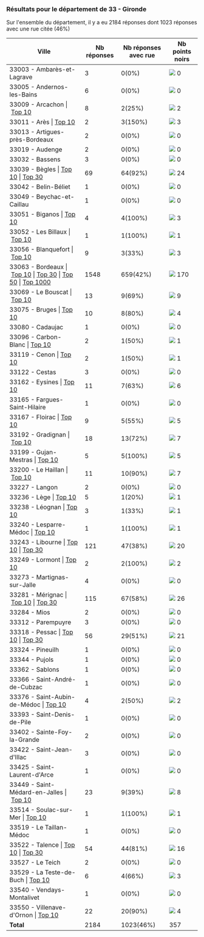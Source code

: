 ### Résultats pour le département de 33 - Gironde

Sur l'ensemble du département, il y a eu 2184 réponses dont 1023 réponses avec une rue citée (46%)

| Ville | Nb réponses | Nb réponses avec rue | Nb points noirs |
|-------------|-------------|----------------------|-----------------|
|33003 - Ambarès-et-Lagrave|3|0(0%)|<img src="../../img/bar_0.gif" />&nbsp;0|
|33005 - Andernos-les-Bains|6|0(0%)|<img src="../../img/bar_0.gif" />&nbsp;0|
|33009 - Arcachon&nbsp;&#124;&nbsp;<a href='33009 - Arcachon_top2.md'>Top 10</a>|8|2(25%)|<img src="../../img/bar_0.gif" />&nbsp;2|
|33011 - Arès&nbsp;&#124;&nbsp;<a href='33011 - Arès_top3.md'>Top 10</a>|2|3(150%)|<img src="../../img/bar_0.gif" />&nbsp;3|
|33013 - Artigues-près-Bordeaux|2|0(0%)|<img src="../../img/bar_0.gif" />&nbsp;0|
|33019 - Audenge|2|0(0%)|<img src="../../img/bar_0.gif" />&nbsp;0|
|33032 - Bassens|3|0(0%)|<img src="../../img/bar_0.gif" />&nbsp;0|
|33039 - Bègles&nbsp;&#124;&nbsp;<a href='33039 - Bègles_top10.md'>Top 10</a>&nbsp;&#124;&nbsp;<a href='33039 - Bègles_top24.md'>Top 30</a>|69|64(92%)|<img src="../../img/bar_6.gif" />&nbsp;24|
|33042 - Belin-Béliet|1|0(0%)|<img src="../../img/bar_0.gif" />&nbsp;0|
|33049 - Beychac-et-Caillau|1|0(0%)|<img src="../../img/bar_0.gif" />&nbsp;0|
|33051 - Biganos&nbsp;&#124;&nbsp;<a href='33051 - Biganos_top3.md'>Top 10</a>|4|4(100%)|<img src="../../img/bar_0.gif" />&nbsp;3|
|33052 - Les Billaux&nbsp;&#124;&nbsp;<a href='33052 - Les Billaux_top1.md'>Top 10</a>|1|1(100%)|<img src="../../img/bar_0.gif" />&nbsp;1|
|33056 - Blanquefort&nbsp;&#124;&nbsp;<a href='33056 - Blanquefort_top3.md'>Top 10</a>|9|3(33%)|<img src="../../img/bar_0.gif" />&nbsp;3|
|33063 - Bordeaux&nbsp;&#124;&nbsp;<a href='33063 - Bordeaux_top10.md'>Top 10</a>&nbsp;&#124;&nbsp;<a href='33063 - Bordeaux_top30.md'>Top 30</a>&nbsp;&#124;&nbsp;<a href='33063 - Bordeaux_top50.md'>Top 50</a>&nbsp;&#124;&nbsp;<a href='33063 - Bordeaux_top170.md'>Top 1000</a>|1548|659(42%)|<img src="../../img/bar_47.gif" />&nbsp;170|
|33069 - Le Bouscat&nbsp;&#124;&nbsp;<a href='33069 - Le Bouscat_top9.md'>Top 10</a>|13|9(69%)|<img src="../../img/bar_2.gif" />&nbsp;9|
|33075 - Bruges&nbsp;&#124;&nbsp;<a href='33075 - Bruges_top4.md'>Top 10</a>|10|8(80%)|<img src="../../img/bar_1.gif" />&nbsp;4|
|33080 - Cadaujac|1|0(0%)|<img src="../../img/bar_0.gif" />&nbsp;0|
|33096 - Carbon-Blanc&nbsp;&#124;&nbsp;<a href='33096 - Carbon-Blanc_top1.md'>Top 10</a>|2|1(50%)|<img src="../../img/bar_0.gif" />&nbsp;1|
|33119 - Cenon&nbsp;&#124;&nbsp;<a href='33119 - Cenon_top1.md'>Top 10</a>|2|1(50%)|<img src="../../img/bar_0.gif" />&nbsp;1|
|33122 - Cestas|3|0(0%)|<img src="../../img/bar_0.gif" />&nbsp;0|
|33162 - Eysines&nbsp;&#124;&nbsp;<a href='33162 - Eysines_top6.md'>Top 10</a>|11|7(63%)|<img src="../../img/bar_1.gif" />&nbsp;6|
|33165 - Fargues-Saint-Hilaire|1|0(0%)|<img src="../../img/bar_0.gif" />&nbsp;0|
|33167 - Floirac&nbsp;&#124;&nbsp;<a href='33167 - Floirac_top5.md'>Top 10</a>|9|5(55%)|<img src="../../img/bar_1.gif" />&nbsp;5|
|33192 - Gradignan&nbsp;&#124;&nbsp;<a href='33192 - Gradignan_top7.md'>Top 10</a>|18|13(72%)|<img src="../../img/bar_1.gif" />&nbsp;7|
|33199 - Gujan-Mestras&nbsp;&#124;&nbsp;<a href='33199 - Gujan-Mestras_top5.md'>Top 10</a>|5|5(100%)|<img src="../../img/bar_1.gif" />&nbsp;5|
|33200 - Le Haillan&nbsp;&#124;&nbsp;<a href='33200 - Le Haillan_top7.md'>Top 10</a>|11|10(90%)|<img src="../../img/bar_1.gif" />&nbsp;7|
|33227 - Langon|2|0(0%)|<img src="../../img/bar_0.gif" />&nbsp;0|
|33236 - Lège&nbsp;&#124;&nbsp;<a href='33236 - Lège_top1.md'>Top 10</a>|5|1(20%)|<img src="../../img/bar_0.gif" />&nbsp;1|
|33238 - Léognan&nbsp;&#124;&nbsp;<a href='33238 - Léognan_top1.md'>Top 10</a>|3|1(33%)|<img src="../../img/bar_0.gif" />&nbsp;1|
|33240 - Lesparre-Médoc&nbsp;&#124;&nbsp;<a href='33240 - Lesparre-Médoc_top1.md'>Top 10</a>|1|1(100%)|<img src="../../img/bar_0.gif" />&nbsp;1|
|33243 - Libourne&nbsp;&#124;&nbsp;<a href='33243 - Libourne_top10.md'>Top 10</a>&nbsp;&#124;&nbsp;<a href='33243 - Libourne_top20.md'>Top 30</a>|121|47(38%)|<img src="../../img/bar_5.gif" />&nbsp;20|
|33249 - Lormont&nbsp;&#124;&nbsp;<a href='33249 - Lormont_top2.md'>Top 10</a>|2|2(100%)|<img src="../../img/bar_0.gif" />&nbsp;2|
|33273 - Martignas-sur-Jalle|4|0(0%)|<img src="../../img/bar_0.gif" />&nbsp;0|
|33281 - Mérignac&nbsp;&#124;&nbsp;<a href='33281 - Mérignac_top10.md'>Top 10</a>&nbsp;&#124;&nbsp;<a href='33281 - Mérignac_top26.md'>Top 30</a>|115|67(58%)|<img src="../../img/bar_7.gif" />&nbsp;26|
|33284 - Mios|2|0(0%)|<img src="../../img/bar_0.gif" />&nbsp;0|
|33312 - Parempuyre|3|0(0%)|<img src="../../img/bar_0.gif" />&nbsp;0|
|33318 - Pessac&nbsp;&#124;&nbsp;<a href='33318 - Pessac_top10.md'>Top 10</a>&nbsp;&#124;&nbsp;<a href='33318 - Pessac_top21.md'>Top 30</a>|56|29(51%)|<img src="../../img/bar_5.gif" />&nbsp;21|
|33324 - Pineuilh|1|0(0%)|<img src="../../img/bar_0.gif" />&nbsp;0|
|33344 - Pujols|1|0(0%)|<img src="../../img/bar_0.gif" />&nbsp;0|
|33362 - Sablons|1|0(0%)|<img src="../../img/bar_0.gif" />&nbsp;0|
|33366 - Saint-André-de-Cubzac|1|0(0%)|<img src="../../img/bar_0.gif" />&nbsp;0|
|33376 - Saint-Aubin-de-Médoc&nbsp;&#124;&nbsp;<a href='33376 - Saint-Aubin-de-Médoc_top2.md'>Top 10</a>|4|2(50%)|<img src="../../img/bar_0.gif" />&nbsp;2|
|33393 - Saint-Denis-de-Pile|1|0(0%)|<img src="../../img/bar_0.gif" />&nbsp;0|
|33402 - Sainte-Foy-la-Grande|2|0(0%)|<img src="../../img/bar_0.gif" />&nbsp;0|
|33422 - Saint-Jean-d'Illac|3|0(0%)|<img src="../../img/bar_0.gif" />&nbsp;0|
|33425 - Saint-Laurent-d'Arce|1|0(0%)|<img src="../../img/bar_0.gif" />&nbsp;0|
|33449 - Saint-Médard-en-Jalles&nbsp;&#124;&nbsp;<a href='33449 - Saint-Médard-en-Jalles_top8.md'>Top 10</a>|23|9(39%)|<img src="../../img/bar_2.gif" />&nbsp;8|
|33514 - Soulac-sur-Mer&nbsp;&#124;&nbsp;<a href='33514 - Soulac-sur-Mer_top1.md'>Top 10</a>|1|1(100%)|<img src="../../img/bar_0.gif" />&nbsp;1|
|33519 - Le Taillan-Médoc|1|0(0%)|<img src="../../img/bar_0.gif" />&nbsp;0|
|33522 - Talence&nbsp;&#124;&nbsp;<a href='33522 - Talence_top10.md'>Top 10</a>&nbsp;&#124;&nbsp;<a href='33522 - Talence_top16.md'>Top 30</a>|54|44(81%)|<img src="../../img/bar_4.gif" />&nbsp;16|
|33527 - Le Teich|2|0(0%)|<img src="../../img/bar_0.gif" />&nbsp;0|
|33529 - La Teste-de-Buch&nbsp;&#124;&nbsp;<a href='33529 - La Teste-de-Buch_top3.md'>Top 10</a>|6|4(66%)|<img src="../../img/bar_0.gif" />&nbsp;3|
|33540 - Vendays-Montalivet|1|0(0%)|<img src="../../img/bar_0.gif" />&nbsp;0|
|33550 - Villenave-d'Ornon&nbsp;&#124;&nbsp;<a href='33550 - Villenave-d_Ornon_top4.md'>Top 10</a>|22|20(90%)|<img src="../../img/bar_1.gif" />&nbsp;4|
| **Total** |2184|1023(46%)|357|
